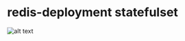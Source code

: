 # redis-deployment statefulset


  ![alt text](https://www.bluematador.com/hs-fs/hubfs/blog/new/An%20Introduction%20to%20Kubernetes%20StatefulSet/StatefulSets.png?width=1540&name=StatefulSets.png)

